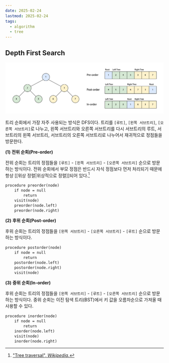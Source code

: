 ```yaml
---
date: 2025-02-24 
lastmod: 2025-02-24
tags:
  - algorithm
  - tree
---
```


## Depth First Search

![Depth-first order traversals](../../_static/tree-traversal-fig1.png)

트리 순회에서 가장 자주 사용되는 방식은 DFS이다. 트리를 `[루트]`, `[왼쪽 서브트리]`, `[오른쪽 서브트리]`로 나누고, 왼쪽 서브트리와 오른쪽 서브트리를 다시 서브트리의 루트, 서브트리의 왼쪽 서브트리, 서브트리의 오른쪽 서브트리로 나누어서 재귀적으로 정점들을 방문한다.

**(1) 전위 순회(Pre-order)**

전위 순회는 트리의 정점들을 `[루트]` - `[왼쪽 서브트리]` - `[오른쪽 서브트리]` 순으로 방문하는 방식이다. 전위 순회에서 부모 정점은 반드시 자식 정점보다 먼저 처리되기 때문에 항상 [[위상 정렬|위상적으로 정렬]]되어 있다.[^1]

```text
procedure preorder(node)
    if node = null
        return
    visit(node)
    preorder(node.left)
    preorder(node.right)
```

**(2) 후위 순회(Post-order)**

후위 순회는 트리의 정점들을 `[왼쪽 서브트리]` - `[오른쪽 서브트리]` - `[루트]` 순으로 방문하는 방식이다.

```text
procedure postorder(node)
    if node = null
        return
    postorder(node.left)
    postorder(node.right)
    visit(node)
```

**(3) 중위 순회(In-order)**

후위 순회는 트리의 정점들을 `[왼쪽 서브트리]` - `[루트]` - `[오른쪽 서브트리]` 순으로 방문하는 방식이다. 중위 순회는 이진 탐색 트리(BST)에서 키 값을 오름차순으로 가져올 때 사용할 수 있다.

```text
procedure inorder(node)
    if node = null
        return
    inorder(node.left)
    visit(node)
    inorder(node.right)
```





[^1]: ["Tree traversal", *Wikipedia*.](https://en.wikipedia.org/wiki/Tree_traversal)

